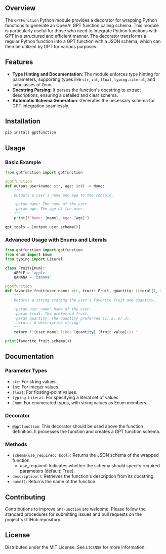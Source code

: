 ## Overview

The `GPTFunction` Python module provides a decorator for wrapping Python functions to generate an OpenAI GPT function calling schema. This module is particularly useful for those who need to integrate Python functions with GPT in a structured and efficient manner. The decorator transforms a regular Python function into a GPT function with a JSON schema, which can then be utilized by GPT for various purposes.

## Features

- **Type Hinting and Documentation**: The module enforces type hinting for parameters, supporting types like `str`, `int`, `float`, `typing.Literal`, and subclasses of `Enum`.
- **Docstring Parsing**: It parses the function's docstring to extract descriptions, ensuring a detailed and clear schema.
- **Automatic Schema Generation**: Generates the necessary schema for GPT integration seamlessly.

## Installation

```bash
pip install gptfunction
```

## Usage

### Basic Example

```python
from gptfunction import gptfunction

@gptfunction
def output_user(name: str, age: int) -> None:
    """
    Outputs a user's name and age to the console.

    :param name: The name of the user.
    :param age: The age of the user.
    """
    print(f"Name: {name}, Age: {age}")

gpt_tools = [output_user.schema()]
```

### Advanced Usage with Enums and Literals

```python
from gptfunction import gptfunction
from enum import Enum
from typing import Literal

class Fruit(Enum):
    APPLE = 'apple'
    BANANA = 'banana'

@gptfunction
def favorite_fruit(user_name: str, fruit: Fruit, quantity: Literal[1, 2, 3]) -> str:
    """
    Returns a string stating the user's favorite fruit and quantity.

    :param user_name: Name of the user.
    :param fruit: The preferred fruit.
    :param quantity: The quantity preferred (1, 2, or 3).
    :return: A descriptive string.
    """
    return f"{user_name} likes {quantity} {fruit.value}(s)."

print(favorite_fruit.schema())
```

## Documentation

### Parameter Types

- `str`: For string values.
- `int`: For integer values.
- `float`: For floating-point values.
- `typing.Literal`: For specifying a literal set of values.
- `Enum`: For enumerated types, with string values as Enum members.

### Decorator

- `@gptfunction`: This decorator should be used above the function definition. It processes the function and creates a GPT function schema.

### Methods

- `schema(use_required: bool)`: Returns the JSON schema of the wrapped function.
    - use_required: Indicates whether the schema should specify required parameters (default: True).
- `description()`: Retrieves the function's description from its docstring.
- `name()`: Returns the name of the function.

## Contributing

Contributions to improve `GPTFunction` are welcome. Please follow the standard procedures for submitting issues and pull requests on the project's GitHub repository.

## License

Distributed under the MIT License. See `LICENSE` for more information.

